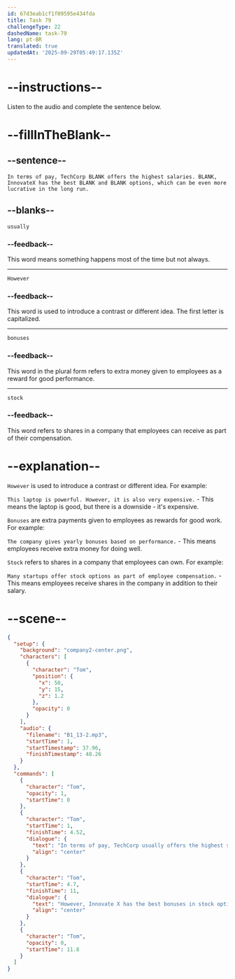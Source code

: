 ```yaml
---
id: 67d3eab1cf1f09595e434fda
title: Task 79
challengeType: 22
dashedName: task-79
lang: pt-BR
translated: true
updatedAt: '2025-09-29T05:49:17.135Z'
---
```


<!-- (Audio) Tom: In terms of pay, TechCorp usually offers the highest salaries. However, InnovateX has the best bonuses and stock options, which can be even more lucrative in the long run. -->

# --instructions--

Listen to the audio and complete the sentence below.  

# --fillInTheBlank--

## --sentence--

`In terms of pay, TechCorp BLANK offers the highest salaries. BLANK, InnovateX has the best BLANK and BLANK options, which can be even more lucrative in the long run.`  

## --blanks--

`usually`  

### --feedback--

This word means something happens most of the time but not always.  

---

`However`  

### --feedback--

This word is used to introduce a contrast or different idea. The first letter is capitalized.

---

`bonuses`  

### --feedback--

This word in the plural form refers to extra money given to employees as a reward for good performance.  

---

`stock`  

### --feedback--

This word refers to shares in a company that employees can receive as part of their compensation.  

# --explanation--

`However` is used to introduce a contrast or different idea. For example:  

`This laptop is powerful. However, it is also very expensive.` - This means the laptop is good, but there is a downside - it's expensive.  

`Bonuses` are extra payments given to employees as rewards for good work. For example:  

`The company gives yearly bonuses based on performance.` - This means employees receive extra money for doing well.  

`Stock` refers to shares in a company that employees can own. For example:  

`Many startups offer stock options as part of employee compensation.` - This means employees receive shares in the company in addition to their salary.  

# --scene--

```json
{
  "setup": {
    "background": "company2-center.png",
    "characters": [
      {
        "character": "Tom",
        "position": {
          "x": 50,
          "y": 15,
          "z": 1.2
        },
        "opacity": 0
      }
    ],
    "audio": {
      "filename": "B1_13-2.mp3",
      "startTime": 1,
      "startTimestamp": 37.96,
      "finishTimestamp": 48.26
    }
  },
  "commands": [
    {
      "character": "Tom",
      "opacity": 1,
      "startTime": 0
    },
    {
      "character": "Tom",
      "startTime": 1,
      "finishTime": 4.52,
      "dialogue": {
        "text": "In terms of pay, TechCorp usually offers the highest salaries.",
        "align": "center"
      }
    },
    {
      "character": "Tom",
      "startTime": 4.7,
      "finishTime": 11,
      "dialogue": {
        "text": "However, Innovate X has the best bonuses in stock options, which can be even more lucrative in the long run.",
        "align": "center"
      }
    },
    {
      "character": "Tom",
      "opacity": 0,
      "startTime": 11.8
    }
  ]
}
```
